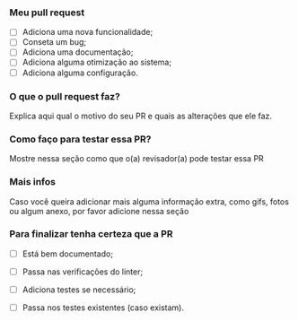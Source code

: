 ### Meu pull request

- [ ] Adiciona uma nova funcionalidade;
- [ ] Conseta um bug;
- [ ] Adiciona uma documentação;
- [ ] Adiciona alguma otimização ao sistema;
- [ ] Adiciona alguma configuração.

### O que o pull request faz?

Explica aqui qual o motivo do seu PR e quais as alterações que ele faz.

### Como faço para testar essa PR?

Mostre nessa seção como que o(a) revisador(a) pode testar essa PR

### Mais infos

Caso você queira adicionar mais alguma informação extra, como gifs, fotos ou algum anexo, por favor adicione nessa seção

### Para finalizar tenha certeza que a PR

- [ ] Está bem documentado;
- [ ] Passa nas verificações do linter;
- [ ] Adiciona testes se necessário;
- [ ] Passa nos testes existentes (caso existam).




